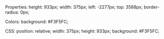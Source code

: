 
Properties:
height: 933px;
width: 375px;
left: -2277px;
top: 3588px;
border-radius: 0px;

Colors:
background: #F3F5FC;

CSS:
position: relative;
width: 375px;
height: 933px;
background: #F3F5FC;
